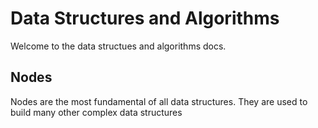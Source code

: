 # Data Structures and Algorithms

Welcome to the data structues and algorithms docs.

## Nodes

Nodes are the most fundamental of all data structures. They are used to build many other complex data structures

